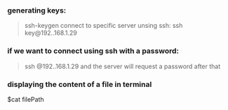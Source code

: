 ### generating keys:
> ssh-keygen
connect to specific server unsing ssh: 
> ssh key@192..168.1.29
### if we want to connect using ssh with a password:
> ssh @192..168.1.29
and the server will request a password after that
### displaying the content of a file in terminal
$cat filePath

